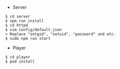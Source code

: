 * Server

```
$ cd server
$ npm run install
$ cd httpd
$ vim config/default.json
> Replace "setgid", "setuid", "password" and etc.
$ sudo npm run start
```

* Player

```
$ cd player
$ pod install
```

